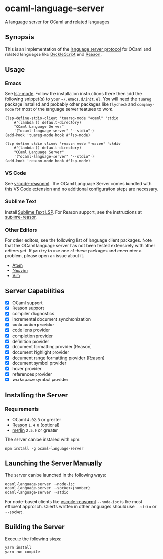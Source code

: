 # ocaml-language-server

A language server for OCaml and related languages

## Synopsis

This is an implementation of the [language server
protocol](https://github.com/Microsoft/language-server-protocol) for OCaml and
related languages like [BuckleScript](http://bucklescript.github.io/bucklescript)
and [Reason](https://facebook.github.io/reason).

## Usage

### Emacs

See [lsp-mode](https://github.com/emacs-lsp/lsp-mode). Follow the installation
instructions there then add the following snippet(s) to your
`~/.emacs.d/init.el`. You will need the `tuareg` package installed and probably
other packages like `flycheck` and `company-mode` for most of the language
server features to work.

```elisp
(lsp-define-stdio-client 'tuareg-mode "ocaml" 'stdio
	#'(lambda () default-directory)
	"OCaml Language Server"
	'("ocaml-language-server" "--stdio"))
(add-hook 'tuareg-mode-hook #'lsp-mode)
```

```elisp
(lsp-define-stdio-client 'reason-mode "reason" 'stdio
	#'(lambda () default-directory)
	"OCaml Language Server"
	'("ocaml-language-server" "--stdio"))
(add-hook 'reason-mode-hook #'lsp-mode)
```

### VS Code

See [vscode-reasonml](https://github.com/freebroccolo/vscode-reasonml). The
OCaml Language Server comes bundled with this VS Code extension and no
additional configuration steps are necessary.

### Sublime Text

Install [Sublime Text LSP](https://github.com/tomv564/LSP). For Reason support,
see the instructions at
[sublime-reason](https://github.com/reasonml-editor/sublime-reason).

### Other Editors

For other editors, see the following list of language client packages. Note that
the OCaml language server has not been tested extensively with other editors
yet. If you try to use one of these packages and encounter a problem, please
open an issue about it.

- [Atom](https://github.com/atom/atom-languageclient)
- [Neovim](https://github.com/neovim/neovim/pull/6856)
- [Vim](https://github.com/prabirshrestha/vim-lsp)

## Server Capabilities

- [x] OCaml support
- [x] Reason support
- [x] compiler diagnostics
- [x] incremental document synchronization
- [x] code action provider
- [x] code lens provider
- [x] completion provider
- [x] definition provider
- [x] document formatting provider (Reason)
- [x] document highlight provider
- [x] document range formatting provider (Reason)
- [x] document symbol provider
- [x] hover provider
- [x] references provider
- [x] workspace symbol provider

## Installing the Server

### Requirements

- OCaml `4.02.3` or greater
- [Reason](https://github.com/facebook/reason) `1.4.0` (optional)
- [merlin](https://github.com/the-lambda-church/merlin) `2.5.0` or greater

The server can be installed with npm:

```
npm install -g ocaml-language-server
```

## Launching the Server Manually

The server can be launched in the following ways:

```
ocaml-language-server --node-ipc
ocaml-language-server --socket={number}
ocaml-language-server --stdio
```

For node-based clients like
[vscode-reasonml](https://github.com/freebroccolo/vscode-reasonml) `--node-ipc`
is the most efficient approach. Clients written in other languages should use
`--stdio` or `--socket`.

## Building the Server

Execute the following steps:

```
yarn install
yarn run compile
```
